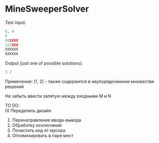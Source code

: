 # MineSweeperSolver

Test input:
```python
6, 4
5
001XXX
122XXX
XXXXXX
XXXXXX
```
Output (just one of possible solutions):
```python
3 2
```
Примечение: [1, 2] - также содержится в неупорядоченном множестве решений

Не забыть ввести запятую между входными M и N

TO DO:  
0) Переделать дизайн
1) Перенаправление ввода-вывода
2) Обработку исключений
3) Почистить код от мусора
4) Оптимизировать в паре мест
